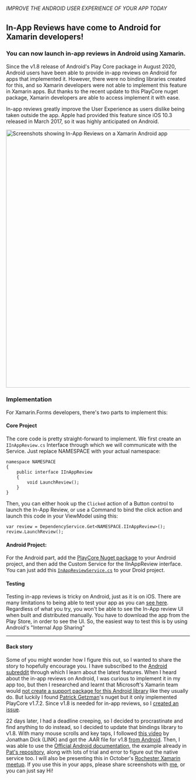 ###### IMPROVE THE ANDROID USER EXPERIENCE OF YOUR APP TODAY
## In-App Reviews have come to Android for Xamarin developers!
### You can now launch in-app reviews in Android using Xamarin.

Since the v1.8 release of Android's Play Core package in August 2020, Android users have been able to provide in-app reviews on Android for apps that implemented it. However, there were no binding libraries created for this, and so Xamarin developers were not able to implement this feature in Xamarin apps. But thanks to the recent update to this PlayCore nuget package, Xamarin developers are able to access implement it with ease.

In-app reviews greatly improve the User Experience as users dislike being taken outside the app. Apple had provided this feature since iOS 10.3 released in March 2017, so it was highly anticipated on Android.

<img width="705" alt="Screenshots showing In-App Reviews on a Xamarin Android app" src="https://user-images.githubusercontent.com/8262287/93619419-8802e580-f9a6-11ea-9c80-920f8a3fb196.png">

### Implementation

For Xamarin.Forms developers, there's two parts to implement this:

#### Core Project

The core code is pretty straight-forward to implement. We first create an `IInAppReview.cs` Interface through which we will communicate with the Service. Just replace NAMESPACE with your actual namespace:
```
namespace NAMESPACE
{
    public interface IInAppReview
    {
        void LaunchReview();
    }
}
```
Then, you can either hook up the `Clicked` action of a Button control to launch the In-App Review, or use a Command to bind the click action and launch this code in your ViewModel using this:
```
var review = DependencyService.Get<NAMESPACE.IInAppReview>();
review.LaunchReview();
```

#### Android Project:
For the Android part, add the [PlayCore Nuget package](https://www.nuget.org/packages/PlayCore/) to your Android project, and then add the Custom Service for the IInAppReview interface. You can just add this [`InAppReviewService.cs`](https://gist.github.com/saamerm/bc3f7bd9e96bd4b027ddfaec3a0876a8) to your Droid project.

#### Testing
Testing in-app reviews is tricky on Android, just as it is on iOS. There are many limitations to being able to test your app as you can [see here](https://developer.android.com/guide/playcore/in-app-review/test). Regardless of what you try, you won't be able to see the In-App review UI when built and distributed manually. You have to download the app from the Play Store, in order to see the UI. So, the easiest way to test this is by using Android's "Internal App Sharing"


---

#### Back story
Some of you might wonder how  I figure this out, so I wanted to share the story to hopefully encourage you. I have subscribed to the [Android subreddit](https://www.reddit.com/r/androiddev/) through which I learn about the latest features. When I heard about the in-app reviews on Android, I was curious to implement it in my app too, but then I researched and learnt that Microsoft's Xamarin team would [not create a support package for this Android library](https://github.com/xamarin/GooglePlayServicesComponents/issues/221) like they usually do. But luckily I found [Patrick Getzman](https://github.com/PatGet)'s nuget but it only implemented PlayCore v1.7.2. Since v1.8 is needed for in-app reviews, so I [created an issue](https://github.com/PatGet/XamarinPlayCoreUpdater/issues/2). 

22 days later, I had a deadline creeping, so I decided to procrastinate and find anything to do instead, so I decided to update that bindings library to v1.8. With many mouse scrolls and key taps, I followed [this video](https://www.youtube.com/watch?v=NyqxScrnJKw) by Jonathan Dick (LINK) and got the .AAR file for v1.8 [from Android](https://developer.android.com/guide/playcore#native). Then, I was able to use the [Official Android documentation](https://developer.android.com/guide/playcore/in-app-review/kotlin-java#java), the example already in [Pat's repository](https://github.com/PatGet/XamarinPlayCoreUpdater), along with lots of trial and error to figure out the native service too. I will also be presenting this in October's [Rochester Xamarin meetup](https://twitter.com/rocxamarin). If you use this in your apps, please share screenshots with [me](https://twitter.com/rocxamarin), or you can just say Hi!
